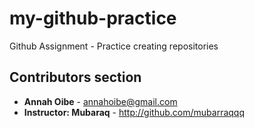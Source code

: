 # my-github-practice
Github Assignment - Practice creating repositories

## Contributors section
- **Annah Oibe** - annahoibe@gmail.com
- **Instructor: Mubaraq** - http://github.com/mubarraqqq
